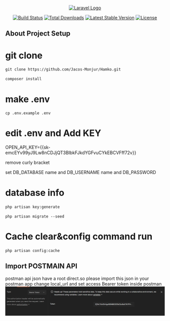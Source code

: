 <p align="center"><a href="https://laravel.com" target="_blank"><img src="https://raw.githubusercontent.com/laravel/art/master/logo-lockup/5%20SVG/2%20CMYK/1%20Full%20Color/laravel-logolockup-cmyk-red.svg" width="400" alt="Laravel Logo"></a></p>

<p align="center">
<a href="https://github.com/laravel/framework/actions"><img src="https://github.com/laravel/framework/workflows/tests/badge.svg" alt="Build Status"></a>
<a href="https://packagist.org/packages/laravel/framework"><img src="https://img.shields.io/packagist/dt/laravel/framework" alt="Total Downloads"></a>
<a href="https://packagist.org/packages/laravel/framework"><img src="https://img.shields.io/packagist/v/laravel/framework" alt="Latest Stable Version"></a>
<a href="https://packagist.org/packages/laravel/framework"><img src="https://img.shields.io/packagist/l/laravel/framework" alt="License"></a>
</p>

## About Project Setup


# git clone
```
git clone https://github.com/Jacos-Monjur/Hamko.git  
```
```
composer install
```
# make .env
```
cp .env.example .env

```
# edit .env and Add KEY

OPEN_API_KEY={{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}}

remove curly bracket 

set DB_DATABASE name and DB_USERNAME name and DB_PASSWORD 

# database info

```
php artisan key:generate
```
```
php artisan migrate --seed
```
# Cache clear&config command run

```
php artisan config:cache
```
## Import POSTMAIN API
postman api json  have a root direct.so please import this json in your postman app 
change local_url and set access  Bearer token inside postman 
![Alt text](image.png)

